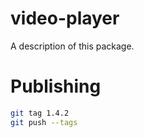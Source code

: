 # video-player

A description of this package.

# Publishing

```bash
git tag 1.4.2
git push --tags
```
